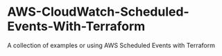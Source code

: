 # AWS-CloudWatch-Scheduled-Events-With-Terraform
A collection of examples or using AWS Scheduled Events with Terraform
